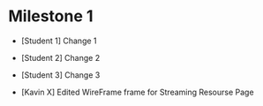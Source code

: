 # Milestone 1

- [Student 1] Change 1
- [Student 2] Change 2
- [Student 3] Change 3

- [Kavin X] Edited WireFrame frame for Streaming Resourse Page
